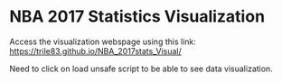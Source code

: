 # NBA 2017 Statistics Visualization

Access the visualization webspage using this link:
https://trile83.github.io/NBA_2017stats_Visual/

Need to click on load unsafe script to be able to see data visualization.
